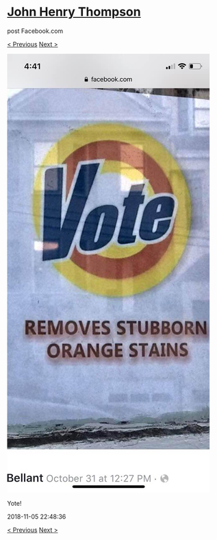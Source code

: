 # [John Henry Thompson](../README.md)
post Facebook.com

[< Previous](2018-11-05-2.md) [Next >](2018-11-05-4.md)

[![](../media/2018-11-05/Timeline-Photos-Yote.jpg)](../README.md)

Yote!

2018-11-05 22:48:36

[< Previous](2018-11-05-2.md) [Next >](2018-11-05-4.md)